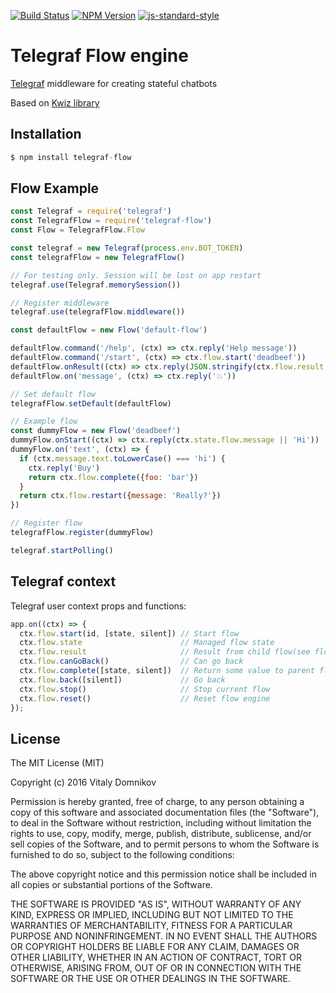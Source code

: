 [![Build Status](https://img.shields.io/travis/telegraf/telegraf-flow.svg?branch=master&style=flat-square)](https://travis-ci.org/telegraf/telegraf-flow)
[![NPM Version](https://img.shields.io/npm/v/telegraf-flow.svg?style=flat-square)](https://www.npmjs.com/package/telegraf-flow)
[![js-standard-style](https://img.shields.io/badge/code%20style-standard-brightgreen.svg?style=flat-square)](http://standardjs.com/)

# Telegraf Flow engine

[Telegraf](https://github.com/telegraf/telegraf) middleware for creating stateful chatbots  

Based on [Kwiz library](https://github.com/telegraf/kwiz)

## Installation

```js
$ npm install telegraf-flow
```

## Flow Example
  
```js
const Telegraf = require('telegraf')
const TelegrafFlow = require('telegraf-flow')
const Flow = TelegrafFlow.Flow

const telegraf = new Telegraf(process.env.BOT_TOKEN)
const telegrafFlow = new TelegrafFlow()

// For testing only. Session will be lost on app restart
telegraf.use(Telegraf.memorySession())

// Register middleware
telegraf.use(telegrafFlow.middleware())

const defaultFlow = new Flow('default-flow')

defaultFlow.command('/help', (ctx) => ctx.reply('Help message'))
defaultFlow.command('/start', (ctx) => ctx.flow.start('deadbeef'))
defaultFlow.onResult((ctx) => ctx.reply(JSON.stringify(ctx.flow.result, null, 2)))
defaultFlow.on('message', (ctx) => ctx.reply('💥'))

// Set default flow
telegrafFlow.setDefault(defaultFlow)

// Example flow
const dummyFlow = new Flow('deadbeef')
dummyFlow.onStart((ctx) => ctx.reply(ctx.state.flow.message || 'Hi'))
dummyFlow.on('text', (ctx) => {
  if (ctx.message.text.toLowerCase() === 'hi') {
    ctx.reply('Buy')
    return ctx.flow.complete({foo: 'bar'})
  }
  return ctx.flow.restart({message: 'Really?'})
})

// Register flow
telegrafFlow.register(dummyFlow)

telegraf.startPolling()
```

## Telegraf context

Telegraf user context props and functions:

```js
app.on((ctx) => {
  ctx.flow.start(id, [state, silent]) // Start flow
  ctx.flow.state                      // Managed flow state
  ctx.flow.result                     // Result from child flow(see flow.onResult)
  ctx.flow.canGoBack()                // Can go back
  ctx.flow.complete([state, silent])  // Return some value to parent flow
  ctx.flow.back([silent])             // Go back
  ctx.flow.stop()                     // Stop current flow 
  ctx.flow.reset()                    // Reset flow engine
});
```

## License

The MIT License (MIT)

Copyright (c) 2016 Vitaly Domnikov

Permission is hereby granted, free of charge, to any person obtaining a copy
of this software and associated documentation files (the "Software"), to deal
in the Software without restriction, including without limitation the rights
to use, copy, modify, merge, publish, distribute, sublicense, and/or sell
copies of the Software, and to permit persons to whom the Software is
furnished to do so, subject to the following conditions:

The above copyright notice and this permission notice shall be included in all
copies or substantial portions of the Software.

THE SOFTWARE IS PROVIDED "AS IS", WITHOUT WARRANTY OF ANY KIND, EXPRESS OR
IMPLIED, INCLUDING BUT NOT LIMITED TO THE WARRANTIES OF MERCHANTABILITY,
FITNESS FOR A PARTICULAR PURPOSE AND NONINFRINGEMENT. IN NO EVENT SHALL THE
AUTHORS OR COPYRIGHT HOLDERS BE LIABLE FOR ANY CLAIM, DAMAGES OR OTHER
LIABILITY, WHETHER IN AN ACTION OF CONTRACT, TORT OR OTHERWISE, ARISING FROM,
OUT OF OR IN CONNECTION WITH THE SOFTWARE OR THE USE OR OTHER DEALINGS IN THE
SOFTWARE.

